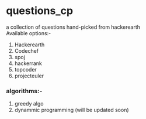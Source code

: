 # questions_cp
a collection of questions hand-picked from hackerearth
<br>
Available options:-
1. Hackerearth
2. Codechef
3. spoj
4. hackerrank
5. topcoder
6. projecteuler

### algorithms:-
1. greedy algo
2. dynammic programming
(will be updated soon)

